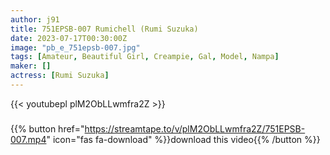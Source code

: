 ```yaml
---
author: j91
title: 751EPSB-007 Rumichell (Rumi Suzuka)
date: 2023-07-17T00:30:00Z
image: "pb_e_751epsb-007.jpg"
tags: [Amateur, Beautiful Girl, Creampie, Gal, Model, Nampa]
maker: []
actress: [Rumi Suzuka]
---
```



{{< youtubepl plM2ObLLwmfra2Z >}}
###

{{% button href="https://streamtape.to/v/plM2ObLLwmfra2Z/751EPSB-007.mp4" icon="fas fa-download" %}}download this video{{% /button %}}

